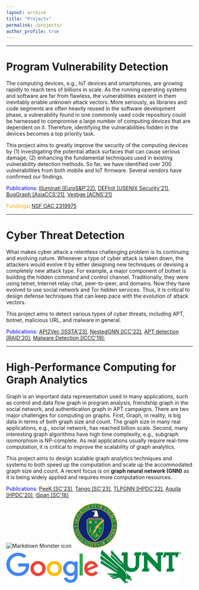 ```yaml
---
layout: archive
title: "Projects"
permalink: /projects/
author_profile: true
---
```

---------------------------------

Program Vulnerability Detection
===============================
The computing devices, e.g., IoT devices and smartphones, are growing rapidly to reach tens of billions in scale. As the running operating systems and software are far from flawless, the vulnerabilities existent in them inevitably enable unknown attack vectors. More seriously, as libraries and code segments are often heavily reused in the software development phase, a vulnerability found in one commonly used code repository could be harnessed to compromise a large number of computing devices that are dependent on it. Therefore, identifying the vulnerabilities hidden in the devices becomes a top priority task.

This project aims to greatly improve the security of the computing devices by
(1) investigating the potential attack surfaces that can cause serious damage;
(2) enhancing the fundamental techniques used in existing vulnerability detection methods.
So far, we have identified over 200 vulnerabilities from both mobile and IoT firmware. Several vendors have confirmed our findings.

<span style="color:blue">Publications</span>: [Illuminati [EuroS&P'22]](../files/22_EuroSP_Illuminati.pdf), [DEFInit [USENIX Security'21]](https://www.usenix.org/conference/usenixsecurity21/presentation/ji), [BugGraph [AsiaCCS'21]](../files/21_AsiaCCS_BugGraph.pdf), [Vestige [ACNS'21]](../files/21_ACNS_Vestige.pdf)

<span style="color:orange">Fundings</span>: [NSF OAC 2319975](https://www.nsf.gov/awardsearch/showAward?AWD_ID=2319975&HistoricalAwards=false)

---------------------------------

Cyber Threat Detection
========================
What makes cyber attack a relentless challenging problem is its continuing and evolving nature. Whenever a type of cyber attack is taken down, the attackers would evolve it by either designing new techniques or devising a completely new attack type. For example, a major component of botnet is building the hidden command and control channel. Traditionally, they were using telnet, Internet relay chat, peer-to-peer, and domains. Now they have evolved to use social network and Tor hidden services. Thus, it is critical to design defense techniques that can keep pace with the evolution of attack vectors.

This project aims to detect various types of cyber threats, including APT, botnet, malicious URL, and malware in general.

<span style="color:blue">Publications</span>: [API2Vec [ISSTA'23]](.), [NestedGNN [ICC'22]](.), [APT detection [RAID'20]](../files/20_RAID_lateral_movement.pdf); [Malware Detection [ICCC'19]](../files/19_ICCC_malware_adversary.pdf);

---------------------------------

High-Performance Computing for Graph Analytics
==============================================

Graph is an important data representation used in many applications, such as control and data flow graph in program analysis, friendship graph in the social network, and authentication graph in APT campaigns. There are two major challenges for computing on graphs. First, Graph, in reality, is big data in terms of both graph size and count. The graph size in many real applications, e.g., social network, has reached billion scale. Second, many interesting graph algorithms have high time complexity, e.g., subgraph isomorphism is NP-complete. As real applications usually require real-time computation, it is critical to improve the scalability of graph analytics.

This project aims to design scalable graph analytics techniques and systems to both speed up the computation and scale up the accommodated graph size and count. A recent focus is on <strong> graph neural network (GNN)</strong> as it is being widely applied and requires more computation resources.

<span style="color:blue">Publications</span>: [PeeK [SC'23]](.), [Tango [SC'23]](.), [TLPGNN [HPDC'22]](../files/22_hpdc_TLPGNN.pdf), [Aquila [HPDC'20]](../files/20_HPDC_Aquila.pdf), [iSpan [SC'18]](../files/18_SC_iSpan.pdf)


<img src="../images/NSF_logo.png"
     alt="Markdown Monster icon"
     width="150"
     />
<img src="../images/DOE_logo.png"
     alt="Markdown Monster icon"
     width="120"
     />
<img src="../images/google_logo.png"
     alt="Markdown Monster icon"
     width="250"
     />
<img src="../images/unt_logo.png"
     alt="Markdown Monster icon"
     width="220"
     />

